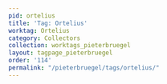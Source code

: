 ```yaml
---
pid: ortelius
title: 'Tag: Ortelius'
worktag: Ortelius
category: Collectors
collection: worktags_pieterbruegel
layout: tagpage_pieterbruegel
order: '114'
permalink: "/pieterbruegel/tags/ortelius/"
---
```

